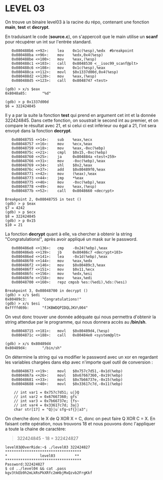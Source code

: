 # LEVEL 03

On trouve un binaire level03 à la racine du répo, contenant une fonction **main**, **test** et **decrypt**.

En traduisant le code (**source.c**), on s'appercoit que le main utilise un **scanf** pour récupérer un int sur l'entrée standard.

```gdb
   0x080488b6 <+92>:    lea    0x1c(%esp),%edx  #breakpoint
   0x080488ba <+96>:    mov    %edx,0x4(%esp)
   0x080488be <+100>:   mov    %eax,(%esp)
   0x080488c1 <+103>:   call   0x8048530 <__isoc99_scanf@plt>
   0x080488c6 <+108>:   mov    0x1c(%esp),%eax
   0x080488ca <+112>:   movl   $0x1337d00d,0x4(%esp)
   0x080488d2 <+120>:   mov    %eax,(%esp)
   0x080488d5 <+123>:   call   0x8048747 <test>

(gdb) > x/s $eax
0x8048a85:       "%d"

(gdb) > p 0x1337d00d
$6 = 322424845
```

 Il y a par la suite la fonction **test** qui prend en argument cet int et la donnée 322424845. Dans cette fonction, on soustrait le second int au premier, et on compare le résultat avec 21, et si celui ci est inférieur ou égal a 21, l'int sera envoyé dans la fonction **decrypt**.

```gdb
   0x08048755 <+14>:    sub    %eax,%ecx
   0x08048757 <+16>:    mov    %ecx,%eax
   0x08048759 <+18>:    mov    %eax,-0xc(%ebp)
   0x0804875c <+21>:    cmpl   $0x15,-0xc(%ebp)
   0x08048760 <+25>:    ja     0x804884a <test+259>
   0x08048766 <+31>:    mov    -0xc(%ebp),%eax
   0x08048769 <+34>:    shl    $0x2,%eax
   0x0804876c <+37>:    add    $0x80489f0,%eax
   0x08048771 <+42>:    mov    (%eax),%eax
   0x08048773 <+44>:    jmp    *%eax
   0x08048775 <+46>:    mov    -0xc(%ebp),%eax
   0x08048778 <+49>:    mov    %eax,(%esp)
   0x0804877b <+52>:    call   0x8048660 <decrypt>

Breakpoint 2, 0x08048755 in test ()
(gdb) > p $eax
$7 = 4242
(gdb) > p $ecx
$8 = 322424845
(gdb) > p 0x15
$10 = 21
```

La fonction **decrypt** quant à elle, va chercher à obtenir la string "Congratulations!", après avoir appliqué un mask sur le password.

```gdb
   0x080486e8 <+136>:   cmp    -0x24(%ebp),%eax
   0x080486eb <+139>:   jb     0x80486c7 <decrypt+103>
   0x080486ed <+141>:   lea    -0x1d(%ebp),%eax
   0x080486f0 <+144>:   mov    %eax,%edx
   0x080486f2 <+146>:   mov    $0x80489c3,%eax
   0x080486f7 <+151>:   mov    $0x11,%ecx
   0x080486fc <+156>:   mov    %edx,%esi
   0x080486fe <+158>:   mov    %eax,%edi
   0x08048700 <+160>:   repz cmpsb %es:(%edi),%ds:(%esi)

Breakpoint 3, 0x08048700 in decrypt ()
(gdb) > x/s $edi
0x80489c3:       "Congratulations!"
(gdb) > x/s $esi
0xffffd69b:      "fJKBWDQPIDQLJKV\004"
```

On veut donc trouver une donnée adéquate qui nous permettra d'obtenir la string attendue par le programme, qui nous donnera accès au **/bin/sh**.

```gdb
   0x08048715 <+181>:   movl   $0x80489d4,(%esp)
   0x0804871c <+188>:   call   0x80484e0 <system@plt>

(gdb) > x/s 0x80489d4
0x80489d4:       "/bin/sh"
```

On détermine la string qui va modifier le password avec un xor en regardant les variables chargées dans ebp avec n'importe quel outil de conversion :

```gdb
   0x08048673 <+19>:    movl   $0x757c7d51,-0x1d(%ebp)
   0x0804867a <+26>:    movl   $0x67667360,-0x19(%ebp)
   0x08048681 <+33>:    movl   $0x7b66737e,-0x15(%ebp)
   0x08048688 <+40>:    movl   $0x33617c7d,-0x11(%ebp)

   	// int var1 = 0x757c7d51; u|}Q
	// int var2 = 0x67667360; gfs`
	// int var3 = 0x7b66737e; {fs~
	// int var4 = 0x33617c7d; 3a|}
	char str[17] = "Q}|u`sfg~sf{}|a3";
```

On cherche donc le X de Q XOR X = C, donc on peut faire Q XOR C = X.
En faisant cette opération, nous trouvons 18 et nous pouvons donc l'appliquer a toute la chaine de caractère:

> 322424845 - 18 = 322424827

```shell
level03@OverRide:~$ ./level03 322424827
***********************************
*               level03         **
***********************************
Password:322424827
$ cd ../level04 && cat .pass
kgv3tkEb9h2mLkRsPkXRfc2mHbjMxQzvb2FrgKkf
```